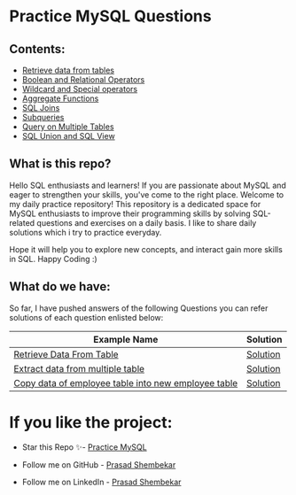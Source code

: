 # Practice MySQL Questions 

## Contents:
- [Retrieve data from tables](#Retrieve-data) 
- [Boolean and Relational Operators ](#Operators)
- [Wildcard and Special operators](#Strings)
- [Aggregate Functions](#Sets)
- [SQL Joins](#Joins)
- [Subqueries](#Subquery)
- [Query on Multiple Tables](#Functions)
- [SQL Union and SQL View](#Recursion)

## What is this repo?
Hello SQL enthusiasts and learners! If you are passionate about MySQL and eager to strengthen your skills, you've come to the right place. Welcome to my daily practice repository! This repository is a dedicated space for MySQL enthusiasts to improve their programming skills by solving SQL-related questions and exercises on a daily basis. I like to share daily solutions which i try to practice everyday.

Hope it will help you to explore new concepts, and interact gain more skills in SQL. Happy Coding :)

## What do we have:
So far, I have pushed answers of the following Questions you can refer solutions of each question enlisted below:


| Example Name | Solution |
|--|--|
| [Retrieve Data From Table]() | [Solution]() |
| [Extract data from multiple table]() | [Solution]() |
| [Copy data of employee table into new employee table]() | [Solution]() |

# If you like the project:
- Star this Repo ✨- [Practice MySQL](https://github.com/prasad-shembekar/practice-sql)

- Follow me on GitHub - [Prasad Shembekar](https://github.com/prasad-shembekar)

- Follow me on LinkedIn - [Prasad Shembekar](https://www.linkedin.com/in/prasadshembekar/)
